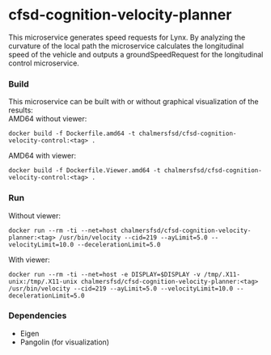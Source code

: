 # cfsd-cognition-velocity-planner
This microservice generates speed requests for Lynx. By analyzing the curvature of the local path the microservice calculates the longitudinal speed of the vehicle and outputs a groundSpeedRequest for the longitudinal control microservice.  

### Build
This microservice can be built with or without graphical visualization of the results:  
AMD64 without viewer: 
```
docker build -f Dockerfile.amd64 -t chalmersfsd/cfsd-cognition-velocity-control:<tag> .
```
AMD64 with viewer: 
```
docker build -f Dockerfile.Viewer.amd64 -t chalmersfsd/cfsd-cognition-velocity-control:<tag> .
```

### Run
Without viewer:  
```
docker run --rm -ti --net=host chalmersfsd/cfsd-cognition-velocity-planner:<tag> /usr/bin/velocity --cid=219 --ayLimit=5.0 --velocityLimit=10.0 --decelerationLimit=5.0
```

With viewer:  
```
docker run --rm -ti --net=host -e DISPLAY=$DISPLAY -v /tmp/.X11-unix:/tmp/.X11-unix chalmersfsd/cfsd-cognition-velocity-planner:<tag> /usr/bin/velocity --cid=219 --ayLimit=5.0 --velocityLimit=10.0 --decelerationLimit=5.0
```


### Dependencies
 - Eigen
 - Pangolin (for visualization)